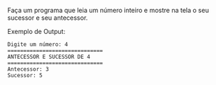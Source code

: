 Faça um programa que leia um número inteiro e mostre na tela o seu sucessor e seu antecessor.

Exemplo de Output:
~~~
Digite um número: 4
==============================
ANTECESSOR E SUCESSOR DE 4
==============================
Antecessor: 3
Sucessor: 5
~~~